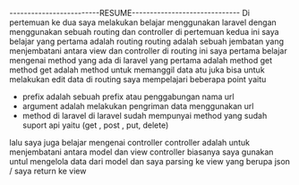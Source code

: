 -------------------------RESUME------------------------------
Di pertemuan ke dua saya melakukan belajar menggunakan laravel dengan menggunakan sebuah routing dan controller di pertemuan kedua ini saya belajar yang pertama adalah routing routing adalah sebuah jembatan yang menjembatani antara view dan controller di routing ini saya pertama belajar mengenai method yang ada di laravel yang pertama adalah method get method get adalah method untuk memanggil data atu juka bisa untuk melakukan edit data di routing saya mempelajari beberapa point yaitu 

- prefix
adalah sebuah prefix atau penggabungan nama url 
- argument 
adalah melakukan pengriman data menggunakan url 
- method di laravel
di laravel sudah mempunyai method yang sudah suport api yaitu (get , post , put, delete)

lalu saya juga belajar mengenai controller controller adalah untuk menjembatani antara model dan view controller biasanya saya gunakan untul mengelola data dari model dan saya parsing ke view yang berupa json / saya return ke view 
